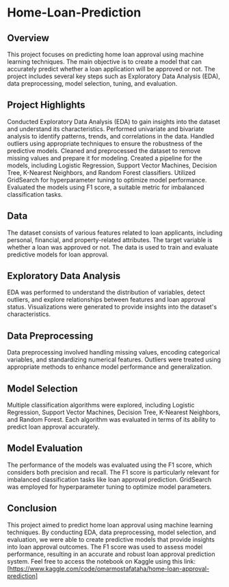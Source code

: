 # Home-Loan-Prediction
## Overview
This project focuses on predicting home loan approval using machine learning techniques. The main objective is to create a model that can accurately predict whether a loan application will be approved or not. The project includes several key steps such as Exploratory Data Analysis (EDA), data preprocessing, model selection, tuning, and evaluation.

## Project Highlights
Conducted Exploratory Data Analysis (EDA) to gain insights into the dataset and understand its characteristics.
Performed univariate and bivariate analysis to identify patterns, trends, and correlations in the data.
Handled outliers using appropriate techniques to ensure the robustness of the predictive models.
Cleaned and preprocessed the dataset to remove missing values and prepare it for modeling.
Created a pipeline for the models, including Logistic Regression, Support Vector Machines, Decision Tree, K-Nearest Neighbors, and Random Forest classifiers.
Utilized GridSearch for hyperparameter tuning to optimize model performance.
Evaluated the models using F1 score, a suitable metric for imbalanced classification tasks.

## Data
The dataset consists of various features related to loan applicants, including personal, financial, and property-related attributes. The target variable is whether a loan was approved or not. The data is used to train and evaluate predictive models for loan approval.

## Exploratory Data Analysis
EDA was performed to understand the distribution of variables, detect outliers, and explore relationships between features and loan approval status. Visualizations were generated to provide insights into the dataset's characteristics.

## Data Preprocessing
Data preprocessing involved handling missing values, encoding categorical variables, and standardizing numerical features. Outliers were treated using appropriate methods to enhance model performance and generalization.

## Model Selection
Multiple classification algorithms were explored, including Logistic Regression, Support Vector Machines, Decision Tree, K-Nearest Neighbors, and Random Forest. Each algorithm was evaluated in terms of its ability to predict loan approval accurately.

## Model Evaluation
The performance of the models was evaluated using the F1 score, which considers both precision and recall. The F1 score is particularly relevant for imbalanced classification tasks like loan approval prediction. GridSearch was employed for hyperparameter tuning to optimize model parameters.

## Conclusion
This project aimed to predict home loan approval using machine learning techniques. By conducting EDA, data preprocessing, model selection, and evaluation, we were able to create predictive models that provide insights into loan approval outcomes. The F1 score was used to assess model performance, resulting in an accurate and robust loan approval prediction system.
Feel free to access the notebook on Kaggle using this link: [https://www.kaggle.com/code/omarmostafataha/home-loan-approval-prediction]
